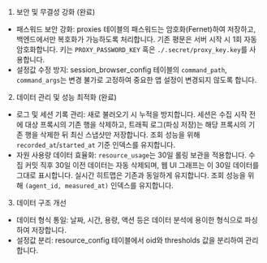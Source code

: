 1. 보안 및 무결성 강화 (완료)
 * 패스워드 보안 강화: proxies 테이블의 패스워드는 암호화(Fernet)하여 저장하고, 백엔드에서만 복호화가 가능하도록 처리합니다. 기존 평문은 서버 시작 시 1회 자동 암호화합니다. 키는 `PROXY_PASSWORD_KEY` 혹은 `./.secret/proxy_key.key`를 사용합니다.
 * 설정값 수정 방지: session_browser_config 테이블의 `command_path`, `command_args`는 변경 불가로 고정하여 중요한 앱 설정이 변경되지 않도록 합니다.
2. 데이터 관리 및 성능 최적화 (완료)
 * 로그 및 세션 기록 관리: 새로 불러오기 시 누적을 방지합니다. 세션은 수집 시작 전에 대상 프록시의 기존 행을 삭제하고, 트래픽 로그(파싱 저장)는 해당 프록시의 기존 행을 삭제한 뒤 최신 스냅샷만 저장합니다. 조회 성능을 위해 `recorded_at`/`started_at` 기준 인덱스를 유지합니다.
 * 자원 사용량 데이터 효율화: `resource_usage`는 30일 롤링 보관을 적용합니다. 수집 커밋 직후 30일 이전 데이터는 자동 삭제되며, 웹 UI 그래프는 이 30일 데이터를 그대로 표시합니다. 실시간 히트맵은 기존과 동일하게 유지합니다. 조회 성능을 위해 `(agent_id, measured_at)` 인덱스를 유지합니다.
3. 데이터 구조 개선
 * 데이터 형식 통일: 날짜, 시간, 용량, 액션 등은 데이터 분석에 용이한 형식으로 파싱하여 저장합니다.
 * 설정값 분리: resource_config 테이블에서 oid와 thresholds 값을 분리하여 관리합니다.
